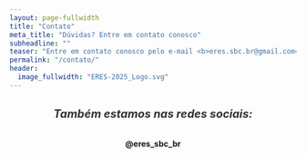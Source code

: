 ```yaml
---
layout: page-fullwidth
title: "Contato"
meta_title: "Dúvidas? Entre em contato conosco"
subheadline: ""
teaser: "Entre em contato conosco pelo e-mail <b>eres.sbc.br@gmail.com</b>."
permalink: "/contato/"
header:
  image_fullwidth: "ERES-2025_Logo.svg"
---
```


<style>
  h1 {
    text-align: center;
  }

  h5 {
    font-size: 1.4em;
    color: #333;
    margin-top: 30px;
    text-align: center;
  }

  p {
    font-size: 1.1em;
    color: #666;
    text-align: center;
    margin-top: 10px;
  }

  a {
    text-decoration: none;
    font-weight: bold;
  }

  a:hover {
    text-decoration: underline;
  }

  .social-links {
    display: flex;
    justify-content: center;
    list-style-type: none;
    padding: 0;
  }

</style>

<h5>Também estamos nas redes sociais:</h5>

<ul class="social-links">
  <li>
    <a href="https://www.instagram.com/eres_sbc_br" target="_blank" class="icon-instagram" title="ERES no Instagram">
     @eres_sbc_br
    </a>
  </li>
</ul>
